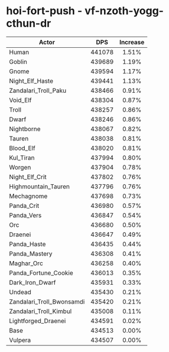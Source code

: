 # hoi-fort-push - vf-nzoth-yogg-cthun-dr
| Actor | DPS | Increase |
|---|:---:|:---:|
|Human|441078|1.51%|
|Goblin|439689|1.19%|
|Gnome|439594|1.17%|
|Night_Elf_Haste|439441|1.13%|
|Zandalari_Troll_Paku|438466|0.91%|
|Void_Elf|438304|0.87%|
|Troll|438257|0.86%|
|Dwarf|438246|0.86%|
|Nightborne|438067|0.82%|
|Tauren|438038|0.81%|
|Blood_Elf|438020|0.81%|
|Kul_Tiran|437994|0.80%|
|Worgen|437904|0.78%|
|Night_Elf_Crit|437802|0.76%|
|Highmountain_Tauren|437796|0.76%|
|Mechagnome|437698|0.73%|
|Panda_Crit|436980|0.57%|
|Panda_Vers|436847|0.54%|
|Orc|436680|0.50%|
|Draenei|436647|0.49%|
|Panda_Haste|436435|0.44%|
|Panda_Mastery|436308|0.41%|
|Maghar_Orc|436258|0.40%|
|Panda_Fortune_Cookie|436013|0.35%|
|Dark_Iron_Dwarf|435931|0.33%|
|Undead|435430|0.21%|
|Zandalari_Troll_Bwonsamdi|435420|0.21%|
|Zandalari_Troll_Kimbul|435008|0.11%|
|Lightforged_Draenei|434591|0.02%|
|Base|434513|0.00%|
|Vulpera|434507|0.00%|

